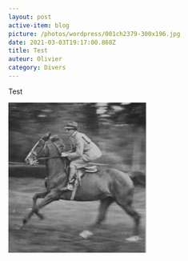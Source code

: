 ```yaml
---
layout: post
active-item: blog
picture: /photos/wordpress/001ch2379-300x196.jpg
date: 2021-03-03T19:17:00.868Z
title: Test
auteur: Olivier
category: Divers
---
```

Test

![](/photos/wordpress/1392992_10151916517918360_930733965_n-276x300.jpg)